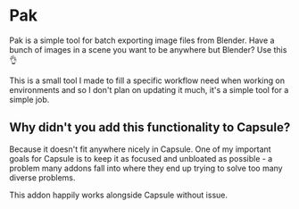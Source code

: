 # Pak
Pak is a simple tool for batch exporting image files from Blender.  Have a bunch of images in a scene you want to be anywhere but Blender?  Use this :ok_hand:

This is a small tool I made to fill a specific workflow need when working on environments and so I don't plan on updating it much, it's a simple tool for a simple job.

## Why didn't you add this functionality to Capsule?
Because it doesn't fit anywhere nicely in Capsule.  One of my important goals for Capsule is to keep it as focused and unbloated as possible - a problem many addons fall into where they end up trying to solve too many diverse problems.  

This addon happily works alongside Capsule without issue.


